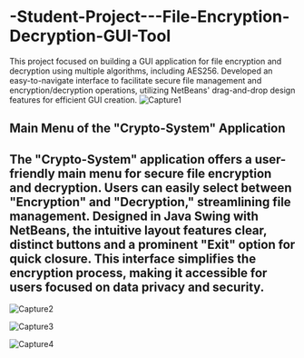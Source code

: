 # -Student-Project---File-Encryption-Decryption-GUI-Tool
This project focused on building a GUI application for file encryption and decryption using multiple algorithms, including AES256. Developed an easy-to-navigate interface to facilitate secure file management and encryption/decryption operations, utilizing NetBeans' drag-and-drop design features for efficient GUI creation.
![Capture1](https://github.com/user-attachments/assets/0e4c6e19-e042-4c30-9a33-c19022e9b120)
## Main Menu of the "Crypto-System" Application
The "Crypto-System" application offers a user-friendly main menu for secure file encryption and decryption. Users can easily select between "Encryption" and "Decryption," streamlining file management. Designed in Java Swing with NetBeans, the intuitive layout features clear, distinct buttons and a prominent "Exit" option for quick closure. This interface simplifies the encryption process, making it accessible for users focused on data privacy and security.
---------------------------------------------------------------------------------------------------------------------------------------------------------------------------------------------------------

![Capture2](https://github.com/user-attachments/assets/2978419e-5d42-4bd0-9f17-5fedd841bbcd)

![Capture3](https://github.com/user-attachments/assets/012cdc9f-4713-4e6d-9a8e-e1f25e7d4098)

![Capture4](https://github.com/user-attachments/assets/1d2a2895-e9f5-4d6c-b9e8-df252b184d07)

